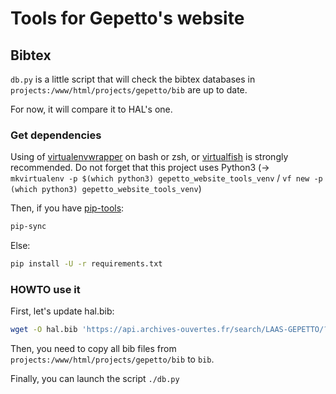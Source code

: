 # Tools for Gepetto's website

## Bibtex

`db.py` is a little script that will check the bibtex databases in `projects:/www/html/projects/gepetto/bib` are up
to date.

For now, it will compare it to HAL's one.

### Get dependencies

Using of [virtualenvwrapper](https://virtualenvwrapper.readthedocs.org/en/latest/) on bash or zsh, or
[virtualfish](http://virtualfish.readthedocs.org/en/latest/index.html) is strongly recommended. Do not forget that this
project uses Python3 (→ `mkvirtualenv -p $(which python3) gepetto_website_tools_venv` / `vf new -p (which python3)
gepetto_website_tools_venv`)

Then, if you have [pip-tools](https://github.com/nvie/pip-tools):

```bash
pip-sync
```

Else:

```bash
pip install -U -r requirements.txt
```

### HOWTO use it

First, let's update hal.bib:

```bash
wget -O hal.bib 'https://api.archives-ouvertes.fr/search/LAAS-GEPETTO/?omitHeader=true&wt=bibtex&q=*&sort=submittedDate_tdate+desc&fq=collCode_s%3ALAAS-GEPETTO&defType=edismax&rows=200'
```

Then, you need to copy all bib files from `projects:/www/html/projects/gepetto/bib` to `bib`.

Finally, you can launch the script `./db.py`

